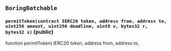 ## `BoringBatchable`






### `permitToken(contract IERC20 token, address from, address to, uint256 amount, uint256 deadline, uint8 v, bytes32 r, bytes32 s)` (public)

function permitToken(
        IERC20 token,
        address from,
        address to,






